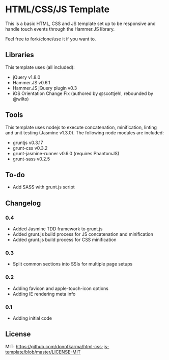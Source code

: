HTML/CSS/JS Template
====================

This is a basic HTML, CSS and JS template set up to be responsive and handle touch events through the Hammer.JS library.

Feel free to fork/clone/use it if you want to.

Libraries
---------------------

This template uses (all included):
- jQuery v1.8.0
- Hammer.JS v0.6.1
- Hammer.JS jQuery plugin v0.3
- iOS Orientation Change Fix (authored by @scottjehl, rebounded by @wilto)

Tools
---------------------

This template uses nodejs to execute concatenation, minification, linting and unit testing (Jasmine v1.3.0). The following node modules are included:
- gruntjs v0.3.17
- grunt-css v0.3.2
- grunt-jasmine-runner v0.6.0 (requires PhantomJS)
- grunt-sass v0.2.5

To-do
---------------------

- Add SASS with grunt.js script

Changelog
---------------------

### 0.4
- Added Jasmine TDD framework to grunt.js
- Added grunt.js build process for JS concatenation and minification
- Added grunt.js build process for CSS minification

### 0.3
- Split common sections into SSIs for multiple page setups

### 0.2
- Adding favicon and apple-touch-icon options
- Adding IE rendering meta info

### 0.1
- Adding initial code

License
---------------------

MIT: https://github.com/donofkarma/html-css-js-template/blob/master/LICENSE-MIT